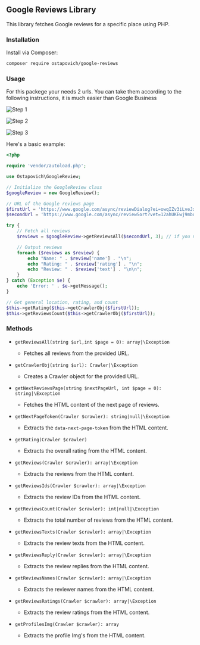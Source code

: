 ## Google Reviews Library

This library fetches Google reviews for a specific place using PHP.

### Installation

Install via Composer:

```bash
composer require ostapovich/google-reviews
```

### Usage

For this packege your needs 2 urls.
You can take them according to the following instructions, it is much easier than Google Business

![Step 1](https://imgur.com/BwetPD6.png)

![Step 2](https://i.imgur.com/e8u62KM.png)

![Step 3](https://i.imgur.com/bJBi9xA.png)

Here's a basic example:

```php
<?php

require 'vendor/autoload.php';

use Ostapovich\GoogleReview;

// Initialize the GoogleReview class
$googleReview = new GoogleReview();

// URL of the Google reviews page
$firstUrl = 'https://www.google.com/async/reviewDialog?ei=owqIZv3iLveJxc8PoPCzuAI&opi=89978449&yv=3&cs=1&async=feature_id:0x47e66e2964e34e2d%3A0x8ddca9ee380ef7e0,review_source:All%20reviews,sort_by:qualityScore,is_owner:false,filter_text:,associated_topic:,next_page_token:,async_id_prefix:,_pms:s,_fmt:pc'; // Your First URL here, i add paris
$secondUrl = 'https://www.google.com/async/reviewSort?vet=12ahUKEwj9mbuqlZCHAxWlRvEDHTCpD10Qxyx6BAgBEBU..i&ved=2ahUKEwj9mbuqlZCHAxWlRvEDHTCpD10Qjit6BQgBEKsE&bl=UndH&s=web&opi=89978449&yv=3&cs=1&async=feature_id:0x47e66e2964e34e2d%3A0x8ddca9ee380ef7e0,review_source:All%20reviews,sort_by:newestFirst,is_owner:false,filter_text:,associated_topic:,next_page_token:,_pms:s,_fmt:pc'; // Your Second URL here here, i add paris

try {
    // Fetch all reviews
    $reviews = $googleReview->getReviewsAll($secondUrl, 3); // if you need all reviews do not specify the second parameter

    // Output reviews
    foreach ($reviews as $review) {
        echo "Name: " . $review['name'] . "\n";
        echo "Rating: " . $review['rating'] . "\n";
        echo "Review: " . $review['text'] . "\n\n";
    }
} catch (Exception $e) {
    echo 'Error: ' . $e->getMessage();
}

// Get general location, rating, and count
$this->getRating($this->getCrawlerObj($firstUrl));
$this->getReviewsCount($this->getCrawlerObj($firstUrl));
```

### Methods

- `getReviewsAll(string $url,int $page = 0): array|\Exception`
  - Fetches all reviews from the provided URL.

- `getCrawlerObj(string $url): Crawler|\Exception`
  - Creates a Crawler object for the provided URL.

- `getNextReviewsPage(string $nextPageUrl, int $page = 0): string|\Exception`
  - Fetches the HTML content of the next page of reviews.

- `getNextPageToken(Crawler $crawler): string|null|\Exception`
  - Extracts the `data-next-page-token` from the HTML content.

- `getRating(Crawler $crawler)`
  - Extracts the overall rating from the HTML content.

- `getReviews(Crawler $crawler): array|\Exception`
  - Extracts the reviews from the HTML content.

- `getReviewsIds(Crawler $crawler): array|\Exception`
  - Extracts the review IDs from the HTML content.

- `getReviewsCount(Crawler $crawler): int|null|\Exception`
  - Extracts the total number of reviews from the HTML content.

- `getReviewsTexts(Crawler $crawler): array|\Exception`
  - Extracts the review texts from the HTML content.

- `getReviewsReply(Crawler $crawler): array|\Exception`
  - Extracts the review replies from the HTML content.

- `getReviewsNames(Crawler $crawler): array|\Exception`
  - Extracts the reviewer names from the HTML content.

- `getReviewsRatings(Crawler $crawler): array|\Exception`
  - Extracts the review ratings from the HTML content.

- `getProfilesImg(Crawler $crawler): array`
  - Extracts the profile Img's from the HTML content.
